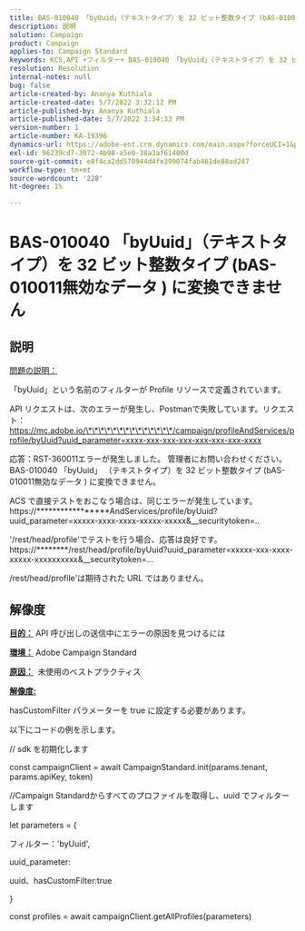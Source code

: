 ```yaml
---
title: BAS-010040 「byUuid」（テキストタイプ）を 32 ビット整数タイプ (bAS-010011無効なデータ ) に変換できません
description: 説明
solution: Campaign
product: Campaign
applies-to: Campaign Standard
keywords: KCS,API +フィルター+ BAS-010040 「byUuid」（テキストタイプ）を 32 ビット整数タイプ (bAS-010011無効なデータ ) に変換できません
resolution: Resolution
internal-notes: null
bug: false
article-created-by: Ananya Kuthiala
article-created-date: 5/7/2022 3:32:12 PM
article-published-by: Ananya Kuthiala
article-published-date: 5/7/2022 3:34:33 PM
version-number: 1
article-number: KA-19396
dynamics-url: https://adobe-ent.crm.dynamics.com/main.aspx?forceUCI=1&pagetype=entityrecord&etn=knowledgearticle&id=6bbfd5d7-1ace-ec11-a7b5-0022480a8e40
exl-id: 96239cd7-3072-4b98-a5e0-38a3af61400d
source-git-commit: e8f4ca2dd578944d4fe399074fab461de88ad247
workflow-type: tm+mt
source-wordcount: '228'
ht-degree: 1%

---
```


# BAS-010040 「byUuid」（テキストタイプ）を 32 ビット整数タイプ (bAS-010011無効なデータ ) に変換できません

## 説明


<u>問題の説明：</u>

「byUuid」という名前のフィルターが Profile リソースで定義されています。

API リクエストは、次のエラーが発生し、Postmanで失敗しています。リクエスト：https://mc.adobe.io/\*\*\*\*\*\*\*\*\*\*\*\*\*\*/campaign/profileAndServices/profile/byUuid?uuid_parameter=xxxx-xxx-xxx-xxx-xxx-xxx-xxx-xxxx

応答：RST-360011エラーが発生しました。 管理者にお問い合わせください。
BAS-010040 「byUuid」 （テキストタイプ）を 32 ビット整数タイプ (bAS-010011無効なデータ ) に変換できません。

ACS で直接テストをおこなう場合は、同じエラーが発生しています。https://\*\*\*\*\*\*\*\*\*\*\*\*\*\*\*\*\*AndServices/profile/byUuid?uuid_parameter=xxxxx-xxxx-xxxx-xxxxx-xxxxx&amp;__securitytoken=..

&#39;/rest/head/profile&#39;でテストを行う場合、応答は良好です。https://\*\*\*\*\*\*\*\*/rest/head/profile/byUuid?uuid_parameter=xxxxx-xxx-xxxx-xxxxx-xxxxxxxxxx&amp;__securitytoken=...

/rest/head/profile&#39;は期待された URL ではありません。


## 解像度


<b><u>目的：</u></b> API 呼び出しの送信中にエラーの原因を見つけるには

<b><u>環境：</u></b> Adobe Campaign Standard

<b><u>原因：</u></b>  未使用のベストプラクティス

<b><u>解像度:</u></b>



hasCustomFilter パラメーターを true に設定する必要があります。

以下にコードの例を示します。

// sdk を初期化します

const campaignClient = await CampaignStandard.init(params.tenant, params.apiKey, token)

//Campaign Standardからすべてのプロファイルを取得し、uuid でフィルターします

let parameters = {

フィルター：&#39;byUuid&#39;,

uuid_parameter:

uuid、hasCustomFilter:true

}

const profiles = await campaignClient.getAllProfiles(parameters)
